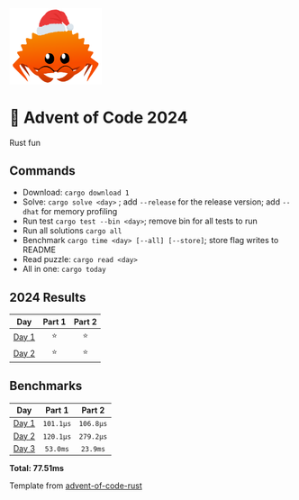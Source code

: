 <img src="./.assets/christmas_ferris.png" width="164">

# 🎄 Advent of Code 2024

Rust fun

## Commands

- Download: `cargo download 1`
- Solve: `cargo solve <day>` ; add `--release` for the release version; add `--dhat` for memory profiling
- Run test `cargo test --bin <day>`; remove bin for all tests to run
- Run all solutions `cargo all`
- Benchmark `cargo time <day> [--all] [--store]`; store flag writes to README
- Read puzzle: `cargo read <day>`
- All in one: `cargo today`

<!--- advent_readme_stars table --->
## 2024 Results

| Day | Part 1 | Part 2 |
| :---: | :---: | :---: |
| [Day 1](https://adventofcode.com/2024/day/1) | ⭐ | ⭐ |
| [Day 2](https://adventofcode.com/2024/day/2) | ⭐ | ⭐ |
<!--- advent_readme_stars table --->

<!--- benchmarking table --->
## Benchmarks

| Day | Part 1 | Part 2 |
| :---: | :---: | :---:  |
| [Day 1](./src/bin/01.rs) | `101.1µs` | `106.8µs` |
| [Day 2](./src/bin/02.rs) | `120.1µs` | `279.2µs` |
| [Day 3](./src/bin/03.rs) | `53.0ms` | `23.9ms` |

**Total: 77.51ms**
<!--- benchmarking table --->

Template from [advent-of-code-rust](https://github.com/fspoettel/advent-of-code-rust)
